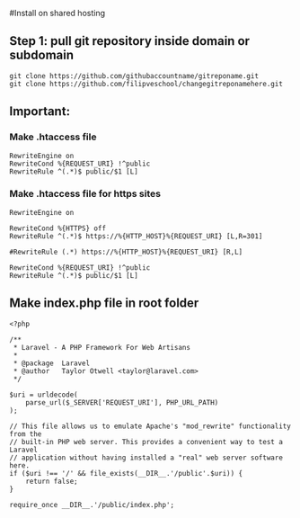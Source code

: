 #Install on shared hosting

## Step 1: pull git repository inside domain or subdomain

```
git clone https://github.com/githubaccountname/gitreponame.git
git clone https://github.com/filipveschool/changegitreponamehere.git
```

## Important:

### Make .htaccess file

```
RewriteEngine on
RewriteCond %{REQUEST_URI} !^public
RewriteRule ^(.*)$ public/$1 [L]
```

### Make .htaccess file for https sites

```
RewriteEngine on

RewriteCond %{HTTPS} off
RewriteRule ^(.*)$ https://%{HTTP_HOST}%{REQUEST_URI} [L,R=301]

#RewriteRule (.*) https://%{HTTP_HOST}%{REQUEST_URI} [R,L]

RewriteCond %{REQUEST_URI} !^public
RewriteRule ^(.*)$ public/$1 [L]
```


## Make index.php file in root folder

```
<?php

/**
 * Laravel - A PHP Framework For Web Artisans
 *
 * @package  Laravel
 * @author   Taylor Otwell <taylor@laravel.com>
 */

$uri = urldecode(
    parse_url($_SERVER['REQUEST_URI'], PHP_URL_PATH)
);

// This file allows us to emulate Apache's "mod_rewrite" functionality from the
// built-in PHP web server. This provides a convenient way to test a Laravel
// application without having installed a "real" web server software here.
if ($uri !== '/' && file_exists(__DIR__.'/public'.$uri)) {
    return false;
}

require_once __DIR__.'/public/index.php';

```